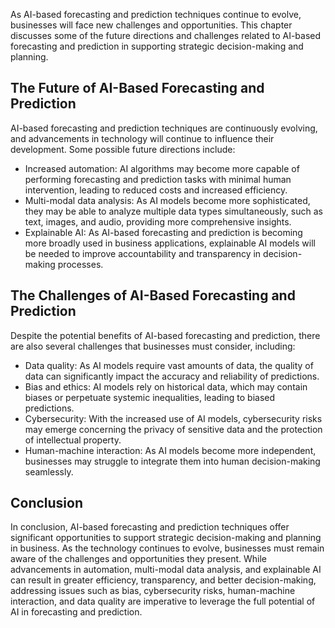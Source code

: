 
As AI-based forecasting and prediction techniques continue to evolve, businesses will face new challenges and opportunities. This chapter discusses some of the future directions and challenges related to AI-based forecasting and prediction in supporting strategic decision-making and planning.

The Future of AI-Based Forecasting and Prediction
-------------------------------------------------

AI-based forecasting and prediction techniques are continuously evolving, and advancements in technology will continue to influence their development. Some possible future directions include:

* Increased automation: AI algorithms may become more capable of performing forecasting and prediction tasks with minimal human intervention, leading to reduced costs and increased efficiency.
* Multi-modal data analysis: As AI models become more sophisticated, they may be able to analyze multiple data types simultaneously, such as text, images, and audio, providing more comprehensive insights.
* Explainable AI: As AI-based forecasting and prediction is becoming more broadly used in business applications, explainable AI models will be needed to improve accountability and transparency in decision-making processes.

The Challenges of AI-Based Forecasting and Prediction
-----------------------------------------------------

Despite the potential benefits of AI-based forecasting and prediction, there are also several challenges that businesses must consider, including:

* Data quality: As AI models require vast amounts of data, the quality of data can significantly impact the accuracy and reliability of predictions.
* Bias and ethics: AI models rely on historical data, which may contain biases or perpetuate systemic inequalities, leading to biased predictions.
* Cybersecurity: With the increased use of AI models, cybersecurity risks may emerge concerning the privacy of sensitive data and the protection of intellectual property.
* Human-machine interaction: As AI models become more independent, businesses may struggle to integrate them into human decision-making seamlessly.

Conclusion
----------

In conclusion, AI-based forecasting and prediction techniques offer significant opportunities to support strategic decision-making and planning in business. As the technology continues to evolve, businesses must remain aware of the challenges and opportunities they present. While advancements in automation, multi-modal data analysis, and explainable AI can result in greater efficiency, transparency, and better decision-making, addressing issues such as bias, cybersecurity risks, human-machine interaction, and data quality are imperative to leverage the full potential of AI in forecasting and prediction.
